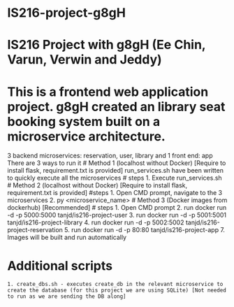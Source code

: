 # IS216-project-g8gH
# IS216 Project with g8gH (Ee Chin, Varun, Verwin and Jeddy)
# This is a frontend web application project. g8gH created an library seat booking system built on a microservice architecture.

3 backend microservices: reservation, user, library and 1 front end: app
There are 3 ways to run it
	# Method 1 (localhost without Docker) [Require to install flask, requirement.txt is provided]
		run_services.sh have been written to quickly execute all the microservices
		# steps
			1. Execute run_services.sh
	# Method 2 (localhost without Docker) [Require to install flask, requirement.txt is provided]
		#steps
			1. Open CMD prompt, navigate to the 3 microservices
			2. py <microservice_name>
	# Method 3 (Docker images from dockerhub) [Recommended]
		# steps
			1. Open CMD prompt
			2. run docker run -d -p 5000:5000 tanjd/is216-project-user
			3. run docker run -d -p 5001:5001 tanjd/is216-project-library
			4. run docker run -d -p 5002:5002 tanjd/is216-project-reservation
			5. run docker run -d -p 80:80 tanjd/is216-project-app
			7. Images will be built and run automatically

# Additional scripts
	1. create_dbs.sh - executes create_db in the relevant microservice to create the database (for this project we are using SQLite) [Not needed to run as we are sending the DB along]